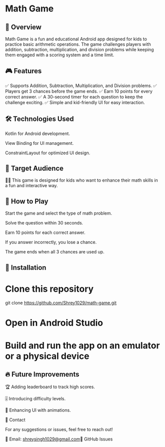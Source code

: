 # Math Game



## 📌 Overview

Math Game is a fun and educational Android app designed for kids to practice basic arithmetic operations. The game challenges players with addition, subtraction, multiplication, and division problems while keeping them engaged with a scoring system and a time limit.

## 🎮 Features

✅ Supports Addition, Subtraction, Multiplication, and Division problems.
✅ Players get 3 chances before the game ends.
✅ Earn 10 points for every correct answer.
✅ A 30-second timer for each question to keep the challenge exciting.
✅ Simple and kid-friendly UI for easy interaction.

## 🛠️ Technologies Used

 Kotlin for Android development.

View Binding for UI management.

ConstraintLayout for optimized UI design.

## 🎯 Target Audience

👦👧 This game is designed for kids who want to enhance their math skills in a fun and interactive way.

## 🚀 How to Play

Start the game and select the type of math problem.

Solve the question within 30 seconds.

Earn 10 points for each correct answer.

If you answer incorrectly, you lose a chance.

The game ends when all 3 chances are used up.

## 📱 Installation

# Clone this repository
git clone https://github.com/Shrey1029/math-game.git

# Open in Android Studio
# Build and run the app on an emulator or a physical device

## 🔥 Future Improvements

🏆 Adding leaderboard to track high scores.

🎚️ Introducing difficulty levels.

🎨 Enhancing UI with animations.

💌 Contact

For any suggestions or issues, feel free to reach out!

📧 Email: shreysingh1029@gmail.com🔗 GitHub Issues

